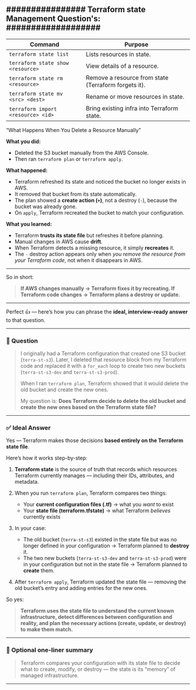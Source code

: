 


################ Terraform state Management Question's: ###################
--------------------------------------------------------------------------------

| Command                            | Purpose                                              |
| ---------------------------------- | ---------------------------------------------------- |
| `terraform state list`             | Lists resources in state.                            |
| `terraform state show <resource>`  | View details of a resource.                          |
| `terraform state rm <resource>`    | Remove a resource from state (Terraform forgets it). |
| `terraform state mv <src> <dest>`  | Rename or move resources in state.                   |
| `terraform import <resource> <id>` | Bring existing infra into Terraform state.           |


 “What Happens When You Delete a Resource Manually”

**What you did:**

* Deleted the S3 bucket manually from the AWS Console.
* Then ran `terraform plan` or `terraform apply`.

**What happened:**

* Terraform refreshed its state and noticed the bucket no longer exists in AWS.
* It removed that bucket from its state automatically.
* The plan showed a **create action (`+`)**, not a destroy (`-`), because the bucket was already gone.
* On `apply`, Terraform recreated the bucket to match your configuration.

**What you learned:**

* Terraform **trusts its state file** but refreshes it before planning.
* Manual changes in AWS cause **drift**.
* When Terraform detects a missing resource, it simply **recreates** it.
* The `-` destroy action appears only when *you remove the resource from your Terraform code*, not when it disappears in AWS.

---

So in short:

> **If AWS changes manually → Terraform fixes it by recreating.
> If Terraform code changes → Terraform plans a destroy or update.**


------
Perfect 👍 — here’s how you can phrase the **ideal, interview-ready answer** to that question.

---

### 🧩 Question

> I originally had a Terraform configuration that created one S3 bucket (`terra-st-s3`).
> Later, I deleted that resource block from my Terraform code and replaced it with a `for_each` loop to create two new buckets (`terra-st-s3-dev` and `terra-st-s3-prod`).
>
> When I ran `terraform plan`, Terraform showed that it would delete the old bucket and create the new ones.
>
> My question is:
> **Does Terraform decide to delete the old bucket and create the new ones based on the Terraform state file?**

---

### ✅ Ideal Answer

Yes — Terraform makes those decisions **based entirely on the Terraform state file**.

Here’s how it works step-by-step:

1. **Terraform state** is the source of truth that records which resources Terraform currently manages — including their IDs, attributes, and metadata.
2. When you run `terraform plan`, Terraform compares two things:

   * Your **current configuration files (.tf)** → what you *want* to exist
   * Your **state file (terraform.tfstate)** → what Terraform *believes* currently exists
3. In your case:

   * The old bucket (`terra-st-s3`) existed in the state file but was no longer defined in your configuration → Terraform planned to **destroy** it.
   * The two new buckets (`terra-st-s3-dev` and `terra-st-s3-prod`) were in your configuration but not in the state file → Terraform planned to **create** them.
4. After `terraform apply`, Terraform updated the state file — removing the old bucket’s entry and adding entries for the new ones.

So yes:

> **Terraform uses the state file to understand the current known infrastructure, detect differences between configuration and reality, and plan the necessary actions (create, update, or destroy) to make them match.**

---

### 💬 Optional one-liner summary

> Terraform compares your configuration with its state file to decide what to create, modify, or destroy — the state is its “memory” of managed infrastructure.

---


